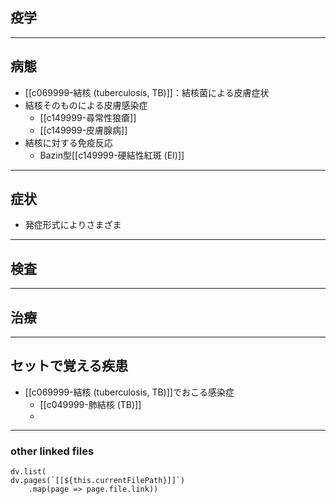 ## 疫学
---
## 病態
- [[c069999-結核 (tuberculosis, TB)]]：結核菌による皮膚症状
- 結核そのものによる皮膚感染症
	- [[c149999-尋常性狼瘡]]
	- [[c149999-皮膚腺病]]
- 結核に対する免疫反応
	- Bazin型[[c149999-硬結性紅斑 (EI)]]
---
## 症状
- 発症形式によりさまざま
---
## 検査
---
## 治療
---
## セットで覚える疾患
- [[c069999-結核 (tuberculosis, TB)]]でおこる感染症
	- [[c049999-肺結核 (TB)]]
	- 
---
### other linked files
```dataviewjs
dv.list(
dv.pages(`[[${this.currentFilePath}]]`)
	.map(page => page.file.link))
```